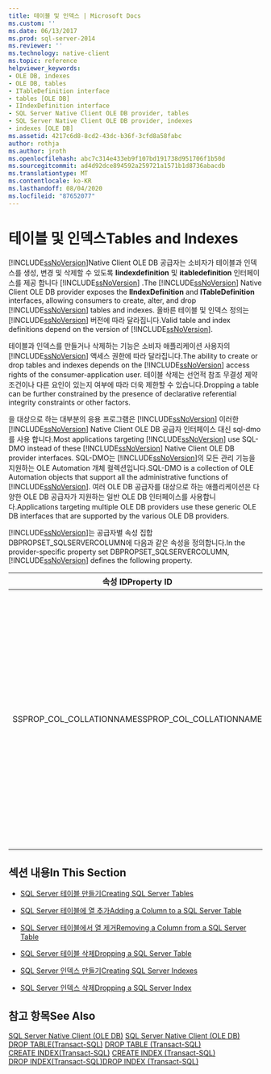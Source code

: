 ```yaml
---
title: 테이블 및 인덱스 | Microsoft Docs
ms.custom: ''
ms.date: 06/13/2017
ms.prod: sql-server-2014
ms.reviewer: ''
ms.technology: native-client
ms.topic: reference
helpviewer_keywords:
- OLE DB, indexes
- OLE DB, tables
- ITableDefinition interface
- tables [OLE DB]
- IIndexDefinition interface
- SQL Server Native Client OLE DB provider, tables
- SQL Server Native Client OLE DB provider, indexes
- indexes [OLE DB]
ms.assetid: 4217c6d8-8cd2-43dc-b36f-3cfd8a58fabc
author: rothja
ms.author: jroth
ms.openlocfilehash: abc7c314e433eb9f107bd191738d951706f1b50d
ms.sourcegitcommit: ad4d92dce894592a259721a1571b1d8736abacdb
ms.translationtype: MT
ms.contentlocale: ko-KR
ms.lasthandoff: 08/04/2020
ms.locfileid: "87652077"
---
```

# <a name="tables-and-indexes"></a><span data-ttu-id="20234-102">테이블 및 인덱스</span><span class="sxs-lookup"><span data-stu-id="20234-102">Tables and Indexes</span></span>
  <span data-ttu-id="20234-103">[!INCLUDE[ssNoVersion](../../includes/ssnoversion-md.md)]Native Client OLE DB 공급자는 소비자가 테이블과 인덱스를 생성, 변경 및 삭제할 수 있도록 **Iindexdefinition** 및 **itabledefinition** 인터페이스를 제공 합니다 [!INCLUDE[ssNoVersion](../../includes/ssnoversion-md.md)] .</span><span class="sxs-lookup"><span data-stu-id="20234-103">The [!INCLUDE[ssNoVersion](../../includes/ssnoversion-md.md)] Native Client OLE DB provider exposes the **IIndexDefinition** and **ITableDefinition** interfaces, allowing consumers to create, alter, and drop [!INCLUDE[ssNoVersion](../../includes/ssnoversion-md.md)] tables and indexes.</span></span> <span data-ttu-id="20234-104">올바른 테이블 및 인덱스 정의는 [!INCLUDE[ssNoVersion](../../includes/ssnoversion-md.md)] 버전에 따라 달라집니다.</span><span class="sxs-lookup"><span data-stu-id="20234-104">Valid table and index definitions depend on the version of [!INCLUDE[ssNoVersion](../../includes/ssnoversion-md.md)].</span></span>  
  
 <span data-ttu-id="20234-105">테이블과 인덱스를 만들거나 삭제하는 기능은 소비자 애플리케이션 사용자의 [!INCLUDE[ssNoVersion](../../includes/ssnoversion-md.md)] 액세스 권한에 따라 달라집니다.</span><span class="sxs-lookup"><span data-stu-id="20234-105">The ability to create or drop tables and indexes depends on the [!INCLUDE[ssNoVersion](../../includes/ssnoversion-md.md)] access rights of the consumer-application user.</span></span> <span data-ttu-id="20234-106">테이블 삭제는 선언적 참조 무결성 제약 조건이나 다른 요인이 있는지 여부에 따라 더욱 제한할 수 있습니다.</span><span class="sxs-lookup"><span data-stu-id="20234-106">Dropping a table can be further constrained by the presence of declarative referential integrity constraints or other factors.</span></span>  
  
 <span data-ttu-id="20234-107">을 대상으로 하는 대부분의 응용 프로그램은 [!INCLUDE[ssNoVersion](../../includes/ssnoversion-md.md)] 이러한 [!INCLUDE[ssNoVersion](../../includes/ssnoversion-md.md)] Native Client OLE DB 공급자 인터페이스 대신 sql-dmo를 사용 합니다.</span><span class="sxs-lookup"><span data-stu-id="20234-107">Most applications targeting [!INCLUDE[ssNoVersion](../../includes/ssnoversion-md.md)] use SQL-DMO instead of these [!INCLUDE[ssNoVersion](../../includes/ssnoversion-md.md)] Native Client OLE DB provider interfaces.</span></span> <span data-ttu-id="20234-108">SQL-DMO는 [!INCLUDE[ssNoVersion](../../includes/ssnoversion-md.md)]의 모든 관리 기능을 지원하는 OLE Automation 개체 컬렉션입니다.</span><span class="sxs-lookup"><span data-stu-id="20234-108">SQL-DMO is a collection of OLE Automation objects that support all the administrative functions of [!INCLUDE[ssNoVersion](../../includes/ssnoversion-md.md)].</span></span> <span data-ttu-id="20234-109">여러 OLE DB 공급자를 대상으로 하는 애플리케이션은 다양한 OLE DB 공급자가 지원하는 일반 OLE DB 인터페이스를 사용합니다.</span><span class="sxs-lookup"><span data-stu-id="20234-109">Applications targeting multiple OLE DB providers use these generic OLE DB interfaces that are supported by the various OLE DB providers.</span></span>  
  
 <span data-ttu-id="20234-110">[!INCLUDE[ssNoVersion](../../includes/ssnoversion-md.md)]는 공급자별 속성 집합 DBPROPSET_SQLSERVERCOLUMN에 다음과 같은 속성을 정의합니다.</span><span class="sxs-lookup"><span data-stu-id="20234-110">In the provider-specific property set DBPROPSET_SQLSERVERCOLUMN, [!INCLUDE[ssNoVersion](../../includes/ssnoversion-md.md)] defines the following property.</span></span>  
  
|<span data-ttu-id="20234-111">속성 ID</span><span class="sxs-lookup"><span data-stu-id="20234-111">Property ID</span></span>|<span data-ttu-id="20234-112">Description</span><span class="sxs-lookup"><span data-stu-id="20234-112">Description</span></span>|  
|-----------------|-----------------|  
|<span data-ttu-id="20234-113">SSPROP_COL_COLLATIONNAME</span><span class="sxs-lookup"><span data-stu-id="20234-113">SSPROP_COL_COLLATIONNAME</span></span>|<span data-ttu-id="20234-114">유형: VT_BSTR</span><span class="sxs-lookup"><span data-stu-id="20234-114">Type: VT_BSTR</span></span><br /><br /> <span data-ttu-id="20234-115">R/W: 쓰기</span><span class="sxs-lookup"><span data-stu-id="20234-115">R/W: Write</span></span><br /><br /> <span data-ttu-id="20234-116">기본값: Null</span><span class="sxs-lookup"><span data-stu-id="20234-116">Default: Null</span></span><br /><br /> <span data-ttu-id="20234-117">설명: 이 속성은 **ITableDefinition**에서만 사용됩니다.</span><span class="sxs-lookup"><span data-stu-id="20234-117">Description: This property is used only in **ITableDefinition**.</span></span> <span data-ttu-id="20234-118">이 속성에 지정된 문자열은 [CREATE TABLE](/sql/t-sql/statements/create-table-transact-sql)을 생성할 때 사용됨</span><span class="sxs-lookup"><span data-stu-id="20234-118">The string specified in this property is used when creating a [CREATE TABLE](/sql/t-sql/statements/create-table-transact-sql)</span></span><br /><br /> <span data-ttu-id="20234-119">문을 만들 때 사용됩니다.</span><span class="sxs-lookup"><span data-stu-id="20234-119">statement.</span></span>|  
  
## <a name="in-this-section"></a><span data-ttu-id="20234-120">섹션 내용</span><span class="sxs-lookup"><span data-stu-id="20234-120">In This Section</span></span>  
  
-   [<span data-ttu-id="20234-121">SQL Server 테이블 만들기</span><span class="sxs-lookup"><span data-stu-id="20234-121">Creating SQL Server Tables</span></span>](../../relational-databases/native-client-ole-db-tables-indexes/creating-sql-server-tables.md)  
  
-   [<span data-ttu-id="20234-122">SQL Server 테이블에 열 추가</span><span class="sxs-lookup"><span data-stu-id="20234-122">Adding a Column to a SQL Server Table</span></span>](../../relational-databases/native-client-ole-db-tables-indexes/adding-a-column-to-a-sql-server-table.md)  
  
-   [<span data-ttu-id="20234-123">SQL Server 테이블에서 열 제거</span><span class="sxs-lookup"><span data-stu-id="20234-123">Removing a Column from a SQL Server Table</span></span>](../../relational-databases/native-client-ole-db-tables-indexes/removing-a-column-from-a-sql-server-table.md)  
  
-   [<span data-ttu-id="20234-124">SQL Server 테이블 삭제</span><span class="sxs-lookup"><span data-stu-id="20234-124">Dropping a SQL Server Table</span></span>](../../relational-databases/native-client-ole-db-tables-indexes/dropping-a-sql-server-table.md)  
  
-   [<span data-ttu-id="20234-125">SQL Server 인덱스 만들기</span><span class="sxs-lookup"><span data-stu-id="20234-125">Creating SQL Server Indexes</span></span>](../../relational-databases/indexes/indexes.md)  
  
-   [<span data-ttu-id="20234-126">SQL Server 인덱스 삭제</span><span class="sxs-lookup"><span data-stu-id="20234-126">Dropping a SQL Server Index</span></span>](../../relational-databases/native-client-ole-db-tables-indexes/dropping-a-sql-server-index.md)  
  
## <a name="see-also"></a><span data-ttu-id="20234-127">참고 항목</span><span class="sxs-lookup"><span data-stu-id="20234-127">See Also</span></span>  
 <span data-ttu-id="20234-128">[SQL Server Native Client &#40;OLE DB&#41;](../../relational-databases/native-client/ole-db/sql-server-native-client-ole-db.md) </span><span class="sxs-lookup"><span data-stu-id="20234-128">[SQL Server Native Client &#40;OLE DB&#41;](../../relational-databases/native-client/ole-db/sql-server-native-client-ole-db.md) </span></span>  
 <span data-ttu-id="20234-129">[DROP TABLE&#40;Transact-SQL&#41;](/sql/t-sql/statements/drop-table-transact-sql) </span><span class="sxs-lookup"><span data-stu-id="20234-129">[DROP TABLE &#40;Transact-SQL&#41;](/sql/t-sql/statements/drop-table-transact-sql) </span></span>  
 <span data-ttu-id="20234-130">[CREATE INDEX&#40;Transact-SQL&#41;](/sql/t-sql/statements/create-index-transact-sql) </span><span class="sxs-lookup"><span data-stu-id="20234-130">[CREATE INDEX &#40;Transact-SQL&#41;](/sql/t-sql/statements/create-index-transact-sql) </span></span>  
 [<span data-ttu-id="20234-131">DROP INDEX&#40;Transact-SQL&#41;</span><span class="sxs-lookup"><span data-stu-id="20234-131">DROP INDEX &#40;Transact-SQL&#41;</span></span>](/sql/t-sql/statements/drop-index-transact-sql)  
  
  
